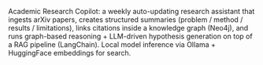 Academic Research Copilot: a weekly auto-updating research assistant that ingests arXiv papers, creates structured summaries (problem / method / results / limitations), links citations inside a knowledge graph (Neo4j), and runs graph-based reasoning + LLM-driven hypothesis generation on top of a RAG pipeline (LangChain). Local model inference via Ollama + HuggingFace embeddings for search.
